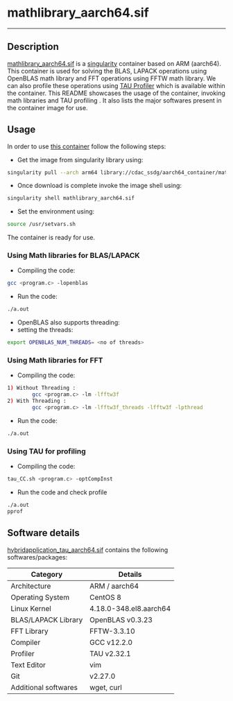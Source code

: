 # mathlibrary_aarch64.sif
---

## Description

[mathlibrary_aarch64.sif](https://cloud.sylabs.io/library/cdac_ssdg/aarch64_container/mathlibrary_aarch64) is a [singularity](https://en.wikipedia.org/wiki/Singularity_(software)) container based on ARM (aarch64). This container is used for solving the BLAS, LAPACK operations using OpenBLAS math library and FFT operations using FFTW math library. We can also profile these operations using [TAU Profiler](https://www.cs.uoregon.edu/research/tau/) which is available within the container. This README showcases the usage of the container, invoking math libraries and TAU profiling . It also lists the major softwares present in the container image for use.

## Usage

In order to use [this container](https://cloud.sylabs.io/library/cdac_ssdg/aarch64_container/mathlibrary_aarch64) follow the following steps:

+ Get the image from singularity library using:
```bash
singularity pull --arch arm64 library://cdac_ssdg/aarch64_container/mathlibrary_aarch64:v1
```

+ Once download is complete invoke the image shell using:
```bash
singularity shell mathlibrary_aarch64.sif
 ```

+ Set the environment using:
```bash
source /usr/setvars.sh
```

The container is ready for use.

### Using Math libraries for BLAS/LAPACK 
+ Compiling the code:
```bash
gcc <program.c> -lopenblas
```
+ Run the code:
```bash
./a.out
```
+ OpenBLAS also supports threading:
+ setting the threads:
```bash
export OPENBLAS_NUM_THREADS= <no of threads>
```

### Using Math libraries for FFT
+ Compiling the code:
```bash
1) Without Threading :
        gcc <program.c> -lm -lfftw3f
2) With Threading :
        gcc <program.c> -lm -lfftw3f_threads -lfftw3f -lpthread 
```
+ Run the code:
```bash
./a.out
```
### Using TAU for profiling
+ Compiling the code:
```bash
tau_CC.sh <program.c> -optCompInst
```
+ Run the code and check profile
```bash
./a.out
pprof
```


## Software details

[hybridapplication_tau_aarch64.sif]([singularity-link](https://cloud.sylabs.io/library/cdac_ssdg/aarch64_container/mathlibrary_aarch64)) contains the following softwares/packages:

| Category | Details |
| --- | --- |
| Architecture | ARM / aarch64 |
| Operating System | CentOS 8 |
| Linux Kernel | 4.18.0-348.el8.aarch64 |
| BLAS/LAPACK Library |  OpenBLAS v0.3.23 |
| FFT Library | FFTW-3.3.10 |
| Compiler | GCC v12.2.0 |
| Profiler | TAU v2.32.1 |
| Text Editor | vim |
| Git | v2.27.0 |
| Additional softwares| wget, curl |




